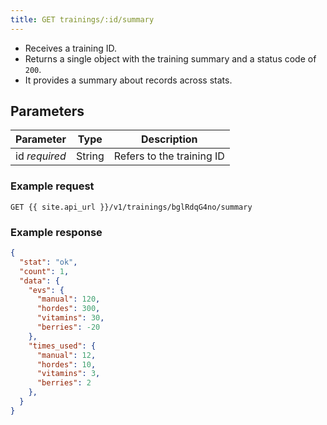 ```yaml
---
title: GET trainings/:id/summary
---
```


- Receives a training ID.  
- Returns a single object with the training summary and a status code of `200`.
- It provides a summary about records across stats.

## Parameters

Parameter       | Type          		| Description
---- | ---- | ---- 
id _required_   | String			   	| Refers to the training ID


### Example request 

```
GET {{ site.api_url }}/v1/trainings/bglRdqG4no/summary
```

### Example response

```json
{
  "stat": "ok",
  "count": 1,
  "data": {
    "evs": {
      "manual": 120,
      "hordes": 300,
      "vitamins": 30,
      "berries": -20
    },
    "times_used": {
      "manual": 12,
      "hordes": 10,
      "vitamins": 3,
      "berries": 2
    },
  }
}
```